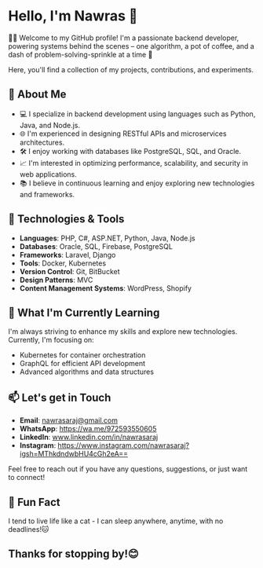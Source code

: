 # Hello, I'm Nawras 👋

👨‍💻 Welcome to my GitHub profile! I'm a passionate backend developer, powering systems behind the scenes – one algorithm, a pot of coffee, and a dash of problem-solving-sprinkle at a time 🌟

Here, you'll find a collection of my projects, contributions, and experiments.

## 🚀 About Me
- 💻 I specialize in backend development using languages such as Python, Java, and Node.js.
- 🌐 I'm experienced in designing RESTful APIs and microservices architectures.
- 🛠️ I enjoy working with databases like PostgreSQL, SQL, and Oracle.
- 📈 I'm interested in optimizing performance, scalability, and security in web applications.
- 📚 I believe in continuous learning and enjoy exploring new technologies and frameworks.
  
## 🔧 Technologies & Tools
- **Languages**: PHP, C#, ASP.NET, Python, Java, Node.js
- **Databases**: Oracle, SQL, Firebase, PostgreSQL
- **Frameworks**: Laravel, Django
- **Tools**: Docker, Kubernetes
- **Version Control**: Git, BitBucket
- **Design Patterns**: MVC
- **Content Management Systems**: WordPress, Shopify

<!--
## 🔭 Projects
Here are some of the projects I'm currently working on or have completed:
1. **Project Name**: Brief description.
   - Technologies used: List of technologies.
   - Link to GitHub repository or deployed project.

2. **Project Name**: Brief description.
   - Technologies used: List of technologies.
   - Link to GitHub repository or deployed project.
   - 

## Contributions
I love contributing to open source! Here are some projects I've contributed to:
- [Project Name](https://www.youtube.com/watch?v=DRUbS90BlB4)
- [Another Project](https://www.youtube.com/watch?v=9A8sQZDRn5o) -->

## 🌱 What I'm Currently Learning

I'm always striving to enhance my skills and explore new technologies. Currently, I'm focusing on:

- Kubernetes for container orchestration
- GraphQL for efficient API development
- Advanced algorithms and data structures
  
## 📫 Let's get in Touch
- **Email**: nawrasaraj@gmail.com
- **WhatsApp**: https://wa.me/972593550605
- **LinkedIn**: www.linkedin.com/in/nawrasaraj
- **Instagram**: https://www.instagram.com/nawrasaraj?igsh=MThkdndwbHU4cGh2eA==

Feel free to reach out if you have any questions, suggestions, or just want to connect!
<!--- **Blog**: 

## Stats
!Your GitHub Stats 

## 💬 Fun Fact

Did you know that I have an online store for selling crafts made by me? Check it out if you wish! -->

## 💬 Fun Fact
I tend to live life like a cat - I can sleep anywhere, anytime, with no deadlines!🐱

## Thanks for stopping by!😊
